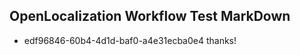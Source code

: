 ## OpenLocalization Workflow Test MarkDown

* edf96846-60b4-4d1d-baf0-a4e31ecba0e4 
thanks!



<!--HONumber=Feb16_HO3-->

